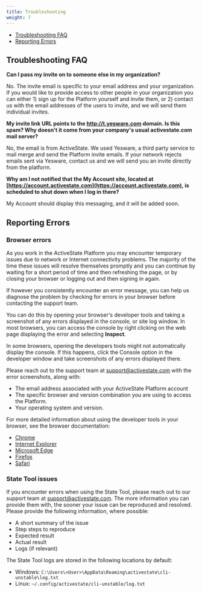 ```yaml
---
title: Troubleshooting
weight: 7
---
```


* [Troubleshooting FAQ](#troubleshooting-faq)
* [Reporting Errors](#reporting-errors)

## Troubleshooting FAQ

**Can I pass my invite on to someone else in my organization?**

No. The invite email is specific to your email address and your organization. If you would like to provide access to other people in your organization you can either 1) sign up for the Platform yourself and invite them, or 2) contact us with the email addresses of the users to invite, and we will send them individual invites. 

**My invite link URL points to the http://t.yesware.com domain. Is this spam? Why doesn't it come from your company's usual activestate.com mail server?**

No, the email is from ActiveState. We used Yesware, a third party service to mail merge and send the Platform invite emails. If your network rejects emails sent via Yesware, contact us and we will send you an invite directly from the platform.

**Why am I not notified that the My Account site, located at [https://account.activestate.com](https://account.activestate.com), is scheduled to shut down when I log in there?**

My Account should display this messaging, and it will be added soon.

## Reporting Errors

### Browser errors

As you work in the ActiveState Platform you may encounter temporary issues due to network or Internet connectivity problems. The majority of the time these issues will resolve themselves promptly and you can continue by waiting for a short period of time and then refreshing the page, or by closing your browser or logging out and then signing in again.

If however you consistently encounter an error message, you can help us diagnose the problem by checking for errors in your browser before contacting the support team. 

You can do this by opening your browser's developer tools and taking a screenshot of any errors displayed in the console, or site log window. In most browsers, you can access the console by right clicking on the web page displaying the error and selecting **Inspect**.

In some browsers, opening the developers tools might not automatically display the console. If this happens, click the Console option in the developer window and take screenshots of any errors displayed there.

Please reach out to the support team at <a href="mailto:support@activestate.com">support@activestate.com</a> with the error screenshots, along with:

* The email address associated with your ActiveState Platform account 
* The specific browser and version combination you are using to access the Platform.
* Your operating system and version.

For more detailed information about using the developer tools in your browser, see the browser documentation:

* [Chrome](https://developers.google.com/web/tools/chrome-devtools/?hl=en)
* [Internet Explorer](https://docs.microsoft.com/en-us/previous-versions/windows/internet-explorer/ie-developer/samples/gg589512(v=vs.85)#OpeningTools)
* [Microsoft Edge](https://docs.microsoft.com/en-us/microsoft-edge/devtools-guide/console)
* [Firefox](https://developer.mozilla.org/en-US/docs/Tools/Web_Console/Opening_the_Web_Console)
* [Safari](http://www.technipages.com/mac-os-x-enable-web-inspector-in-safari)

### State Tool issues

If you encounter errors when using the State Tool, please reach out to our support team at <a href="mailto:support@activestate.com">support@activestate.com</a>. The more information you can provide them with, the sooner your issue can be reproduced and resolved. Please provide the following information, where possible:

* A short summary of the issue
* Step steps to reproduce
* Expected result
* Actual result
* Logs (if relevant)

The State Tool logs are stored in the following locations by default:

* Windows: `C:\Users\<User>\AppData\Roaming\activestate\cli-unstable\log.txt`
* Linux: `~/.config/activestate/cli-unstable/log.txt`

